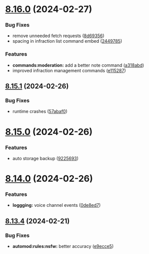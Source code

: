 # [8.16.0](https://github.com/onesoft-sudo/sudobot/compare/v8.15.1...v8.16.0) (2024-02-27)


### Bug Fixes

* remove unneeded fetch requests ([8d69356](https://github.com/onesoft-sudo/sudobot/commit/8d693568abc338e126f0b1422c49528160c2f407))
* spacing in infraction list command embed ([2449785](https://github.com/onesoft-sudo/sudobot/commit/2449785992d10aaffac8a2b3cd5a470084259411))


### Features

* **commands:moderation:** add a better note command ([a318abd](https://github.com/onesoft-sudo/sudobot/commit/a318abd2ed5663ad86021107c2c2fbfb729a2831))
* improved infraction management commands ([e115287](https://github.com/onesoft-sudo/sudobot/commit/e11528717d3716b09fb4c446bd8066136f5af228))



## [8.15.1](https://github.com/onesoft-sudo/sudobot/compare/v8.15.0...v8.15.1) (2024-02-26)


### Bug Fixes

* runtime crashes ([57abaf0](https://github.com/onesoft-sudo/sudobot/commit/57abaf01644731624aaed0035e18731b8fec198f))



# [8.15.0](https://github.com/onesoft-sudo/sudobot/compare/v8.14.0...v8.15.0) (2024-02-26)


### Features

* auto storage backup ([9225693](https://github.com/onesoft-sudo/sudobot/commit/92256932e872e68a34464b766288551d3a44d380))



# [8.14.0](https://github.com/onesoft-sudo/sudobot/compare/v8.13.4...v8.14.0) (2024-02-26)


### Features

* **loggging:** voice channel events ([0de8ed7](https://github.com/onesoft-sudo/sudobot/commit/0de8ed7cef97d9825c3e3645f9cdb76644a89ad4))



## [8.13.4](https://github.com/onesoft-sudo/sudobot/compare/v8.13.3...v8.13.4) (2024-02-21)


### Bug Fixes

* **automod:rules:nsfw:** better accuracy ([e9ecce5](https://github.com/onesoft-sudo/sudobot/commit/e9ecce5a721b2766b59f53b3d2d73495347b363d))



